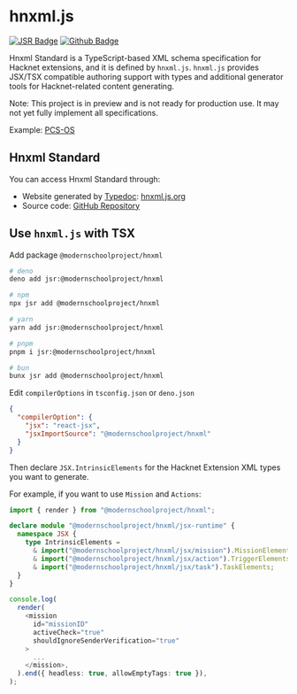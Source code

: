 # hnxml.js

[![JSR Badge](https://jsr.io/badges/@modernschoolproject/hnxml)](https://jsr.io/@modernschoolproject/hnxml)
[![Github Badge](https://img.shields.io/badge/Github-hnxml-black?logo=github)](https://github.com/Modern-School/hnxml)

Hnxml Standard is a TypeScript-based XML schema specification for Hacknet
extensions, and it is defined by `hnxml.js`. `hnxml.js` provides JSX/TSX
compatible authoring support with types and additional generator tools for
Hacknet-related content generating.

Note: This project is in preview and is not ready for production use. It may not
yet fully implement all specifications.

Example: [PCS-OS](https://github.com/FBIKdot/PCS-OS)

## Hnxml Standard

You can access Hnxml Standard through:

- Website generated by [Typedoc](https://typedoc.org/):
  [hnxml.js.org](https://hnxml.js.org)
- Source code: [GitHub Repository](https://github.com/Modern-School/hnxml)

## Use `hnxml.js` with TSX

Add package `@modernschoolproject/hnxml`

```bash
# deno 
deno add jsr:@modernschoolproject/hnxml
```

```bash
# npm
npx jsr add @modernschoolproject/hnxml
```

```bash
# yarn
yarn add jsr:@modernschoolproject/hnxml
```

```bash
# pnpm
pnpm i jsr:@modernschoolproject/hnxml
```

```bash
# bun
bunx jsr add @modernschoolproject/hnxml
```

Edit `compilerOptions` in `tsconfig.json` or `deno.json`

```json
{
  "compilerOption": {
    "jsx": "react-jsx",
    "jsxImportSource": "@modernschoolproject/hnxml"
  }
}
```

Then declare `JSX.IntrinsicElements` for the Hacknet Extension XML types you
want to generate.

For example, if you want to use `Mission` and `Actions`:

```ts
import { render } from "@modernschoolproject/hnxml";

declare module "@modernschoolproject/hnxml/jsx-runtime" {
  namespace JSX {
    type IntrinsicElements =
      & import("@modernschoolproject/hnxml/jsx/mission").MissionElements
      & import("@modernschoolproject/hnxml/jsx/action").TriggerElements
      & import("@modernschoolproject/hnxml/jsx/task").TaskElements;
  }
}

console.log(
  render(
    <mission
      id="missionID"
      activeCheck="true"
      shouldIgnoreSenderVerification="true"
    >
      ...
    </mission>,
  ).end({ headless: true, allowEmptyTags: true }),
);
```
